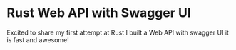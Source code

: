 # Rust Web API with Swagger UI

Excited to share my first attempt at Rust I built a Web API with swagger UI it is fast and awesome!
